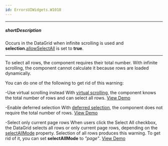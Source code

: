 ```yaml
---
id: ErrorsUIWidgets.W1018
---
```

---
##### shortDescription
Occurs in the DataGrid when infinite scrolling is used and **selection**.[allowSelectAll](/Documentation/ApiReference/UI_Components/dxDataGrid/Configuration/selection/#allowSelectAll) is set to **true**.

---
To select all rows, the component requires their total number. With infinite scrolling, the component cannot calculate it because rows are loaded dynamically.
 
You can do one of the following to get rid of this warning:
 
-Use virtual scrolling instead 
With [virtual scrolling](/Documentation/ApiReference/UI_Components/dxDataGrid/Configuration/scrolling/#mode), the component knows the total number of rows and can select all rows. [View Demo](/Demos/WidgetsGallery/Demo/DataGrid/VirtualScrolling/)
 
-Enable deferred selection
With [deferred selection](/Documentation/ApiReference/UI_Components/dxDataGrid/Configuration/selection/#deferred), the component does not require the total number of rows. [View Demo](/Demos/WidgetsGallery/Demo/DataGrid/DeferredSelection/)
 
-Select only current page rows
When users click the Select All checkbox, the DataGrid selects all rows or only current page rows, depending on the [selectAllMode](/Documentation/ApiReference/UI_Components/dxDataGrid/Configuration/selection/#selectAllMode) property. Selection of all rows produces this warning. To get rid of it, you can set **selectAllMode** to *"page"*. [View Demo](/Demos/WidgetsGallery/Demo/DataGrid/MultipleRecordSelectionModes)
